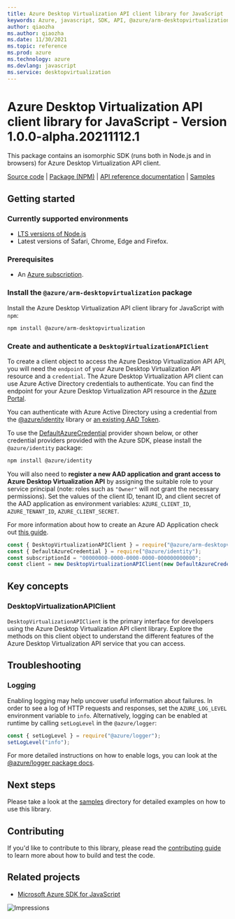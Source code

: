```yaml
---
title: Azure Desktop Virtualization API client library for JavaScript
keywords: Azure, javascript, SDK, API, @azure/arm-desktopvirtualization, desktopvirtualization
author: qiaozha
ms.author: qiaozha
ms.date: 11/30/2021
ms.topic: reference
ms.prod: azure
ms.technology: azure
ms.devlang: javascript
ms.service: desktopvirtualization
---
```


# Azure Desktop Virtualization API client library for JavaScript - Version 1.0.0-alpha.20211112.1 


This package contains an isomorphic SDK (runs both in Node.js and in browsers) for Azure Desktop Virtualization API client.



[Source code](https://github.com/Azure/azure-sdk-for-js/tree/main/sdk/desktopvirtualization/arm-desktopvirtualization) |
[Package (NPM)](https://www.npmjs.com/package/@azure/arm-desktopvirtualization) |
[API reference documentation](https://docs.microsoft.com/javascript/api/@azure/arm-desktopvirtualization) |
[Samples](https://github.com/Azure-Samples/azure-samples-js-management)

## Getting started

### Currently supported environments

- [LTS versions of Node.js](https://nodejs.org/about/releases/)
- Latest versions of Safari, Chrome, Edge and Firefox.

### Prerequisites

- An [Azure subscription][azure_sub].

### Install the `@azure/arm-desktopvirtualization` package

Install the Azure Desktop Virtualization API client library for JavaScript with `npm`:

```bash
npm install @azure/arm-desktopvirtualization
```

### Create and authenticate a `DesktopVirtualizationAPIClient`

To create a client object to access the Azure Desktop Virtualization API API, you will need the `endpoint` of your Azure Desktop Virtualization API resource and a `credential`. The Azure Desktop Virtualization API client can use Azure Active Directory credentials to authenticate.
You can find the endpoint for your Azure Desktop Virtualization API resource in the [Azure Portal][azure_portal].

You can authenticate with Azure Active Directory using a credential from the [@azure/identity][azure_identity] library or [an existing AAD Token](https://github.com/Azure/azure-sdk-for-js/blob/master/sdk/identity/identity/samples/AzureIdentityExamples.md#authenticating-with-a-pre-fetched-access-token).

To use the [DefaultAzureCredential][defaultazurecredential] provider shown below, or other credential providers provided with the Azure SDK, please install the `@azure/identity` package:

```bash
npm install @azure/identity
```

You will also need to **register a new AAD application and grant access to Azure Desktop Virtualization API** by assigning the suitable role to your service principal (note: roles such as `"Owner"` will not grant the necessary permissions).
Set the values of the client ID, tenant ID, and client secret of the AAD application as environment variables: `AZURE_CLIENT_ID`, `AZURE_TENANT_ID`, `AZURE_CLIENT_SECRET`.

For more information about how to create an Azure AD Application check out [this guide](https://docs.microsoft.com/azure/active-directory/develop/howto-create-service-principal-portal).

```javascript
const { DesktopVirtualizationAPIClient } = require("@azure/arm-desktopvirtualization");
const { DefaultAzureCredential } = require("@azure/identity");
const subscriptionId = "00000000-0000-0000-0000-000000000000";
const client = new DesktopVirtualizationAPIClient(new DefaultAzureCredential(), subscriptionId);
```

## Key concepts

### DesktopVirtualizationAPIClient

`DesktopVirtualizationAPIClient` is the primary interface for developers using the Azure Desktop Virtualization API client library. Explore the methods on this client object to understand the different features of the Azure Desktop Virtualization API service that you can access.

## Troubleshooting

### Logging

Enabling logging may help uncover useful information about failures. In order to see a log of HTTP requests and responses, set the `AZURE_LOG_LEVEL` environment variable to `info`. Alternatively, logging can be enabled at runtime by calling `setLogLevel` in the `@azure/logger`:

```javascript
const { setLogLevel } = require("@azure/logger");
setLogLevel("info");
```

For more detailed instructions on how to enable logs, you can look at the [@azure/logger package docs](https://github.com/Azure/azure-sdk-for-js/tree/main/sdk/core/logger).

## Next steps

Please take a look at the [samples](https://github.com/Azure-Samples/azure-samples-js-management) directory for detailed examples on how to use this library.

## Contributing

If you'd like to contribute to this library, please read the [contributing guide](https://github.com/Azure/azure-sdk-for-js/blob/main/CONTRIBUTING.md) to learn more about how to build and test the code.

## Related projects

- [Microsoft Azure SDK for JavaScript](https://github.com/Azure/azure-sdk-for-js)

![Impressions](https://azure-sdk-impressions.azurewebsites.net/api/impressions/azure-sdk-for-js%2Fsdk%2Fdesktopvirtualization%2Farm-desktopvirtualization%2FREADME.png)

[azure_cli]: https://docs.microsoft.com/cli/azure
[azure_sub]: https://azure.microsoft.com/free/
[azure_sub]: https://azure.microsoft.com/free/
[azure_portal]: https://portal.azure.com
[azure_identity]: https://github.com/Azure/azure-sdk-for-js/tree/main/sdk/identity/identity
[defaultazurecredential]: https://github.com/Azure/azure-sdk-for-js/tree/main/sdk/identity/identity#defaultazurecredential

